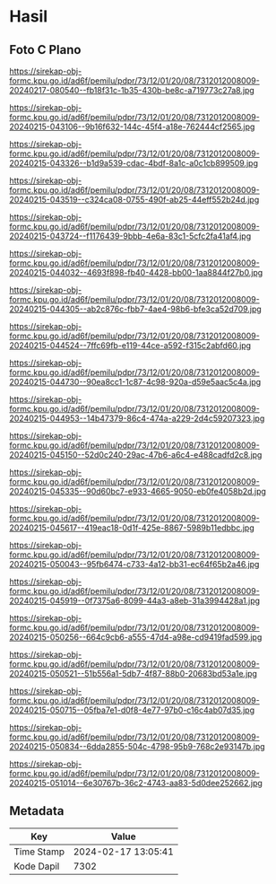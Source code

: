 # Hasil

## Foto C Plano

https://sirekap-obj-formc.kpu.go.id/ad6f/pemilu/pdpr/73/12/01/20/08/7312012008009-20240217-080540--fb18f31c-1b35-430b-be8c-a719773c27a8.jpg

https://sirekap-obj-formc.kpu.go.id/ad6f/pemilu/pdpr/73/12/01/20/08/7312012008009-20240215-043106--9b16f632-144c-45f4-a18e-762444cf2565.jpg

https://sirekap-obj-formc.kpu.go.id/ad6f/pemilu/pdpr/73/12/01/20/08/7312012008009-20240215-043326--b1d9a539-cdac-4bdf-8a1c-a0c1cb899509.jpg

https://sirekap-obj-formc.kpu.go.id/ad6f/pemilu/pdpr/73/12/01/20/08/7312012008009-20240215-043519--c324ca08-0755-490f-ab25-44eff552b24d.jpg

https://sirekap-obj-formc.kpu.go.id/ad6f/pemilu/pdpr/73/12/01/20/08/7312012008009-20240215-043724--f1176439-9bbb-4e6a-83c1-5cfc2fa41af4.jpg

https://sirekap-obj-formc.kpu.go.id/ad6f/pemilu/pdpr/73/12/01/20/08/7312012008009-20240215-044032--4693f898-fb40-4428-bb00-1aa8844f27b0.jpg

https://sirekap-obj-formc.kpu.go.id/ad6f/pemilu/pdpr/73/12/01/20/08/7312012008009-20240215-044305--ab2c876c-fbb7-4ae4-98b6-bfe3ca52d709.jpg

https://sirekap-obj-formc.kpu.go.id/ad6f/pemilu/pdpr/73/12/01/20/08/7312012008009-20240215-044524--7ffc69fb-e119-44ce-a592-f315c2abfd60.jpg

https://sirekap-obj-formc.kpu.go.id/ad6f/pemilu/pdpr/73/12/01/20/08/7312012008009-20240215-044730--90ea8cc1-1c87-4c98-920a-d59e5aac5c4a.jpg

https://sirekap-obj-formc.kpu.go.id/ad6f/pemilu/pdpr/73/12/01/20/08/7312012008009-20240215-044953--14b47379-86c4-474a-a229-2d4c59207323.jpg

https://sirekap-obj-formc.kpu.go.id/ad6f/pemilu/pdpr/73/12/01/20/08/7312012008009-20240215-045150--52d0c240-29ac-47b6-a6c4-e488cadfd2c8.jpg

https://sirekap-obj-formc.kpu.go.id/ad6f/pemilu/pdpr/73/12/01/20/08/7312012008009-20240215-045335--90d60bc7-e933-4665-9050-eb0fe4058b2d.jpg

https://sirekap-obj-formc.kpu.go.id/ad6f/pemilu/pdpr/73/12/01/20/08/7312012008009-20240215-045617--419eac18-0d1f-425e-8867-5989b11edbbc.jpg

https://sirekap-obj-formc.kpu.go.id/ad6f/pemilu/pdpr/73/12/01/20/08/7312012008009-20240215-050043--95fb6474-c733-4a12-bb31-ec64f65b2a46.jpg

https://sirekap-obj-formc.kpu.go.id/ad6f/pemilu/pdpr/73/12/01/20/08/7312012008009-20240215-045919--0f7375a6-8099-44a3-a8eb-31a3994428a1.jpg

https://sirekap-obj-formc.kpu.go.id/ad6f/pemilu/pdpr/73/12/01/20/08/7312012008009-20240215-050256--664c9cb6-a555-47d4-a98e-cd9419fad599.jpg

https://sirekap-obj-formc.kpu.go.id/ad6f/pemilu/pdpr/73/12/01/20/08/7312012008009-20240215-050521--51b556a1-5db7-4f87-88b0-20683bd53a1e.jpg

https://sirekap-obj-formc.kpu.go.id/ad6f/pemilu/pdpr/73/12/01/20/08/7312012008009-20240215-050715--05fba7e1-d0f8-4e77-97b0-c16c4ab07d35.jpg

https://sirekap-obj-formc.kpu.go.id/ad6f/pemilu/pdpr/73/12/01/20/08/7312012008009-20240215-050834--6dda2855-504c-4798-95b9-768c2e93147b.jpg

https://sirekap-obj-formc.kpu.go.id/ad6f/pemilu/pdpr/73/12/01/20/08/7312012008009-20240215-051014--6e30767b-36c2-4743-aa83-5d0dee252662.jpg


## Metadata

| Key        | Value               |
| ---------- | ------------------- |
| Time Stamp | 2024-02-17 13:05:41 |
| Kode Dapil | 7302                |



